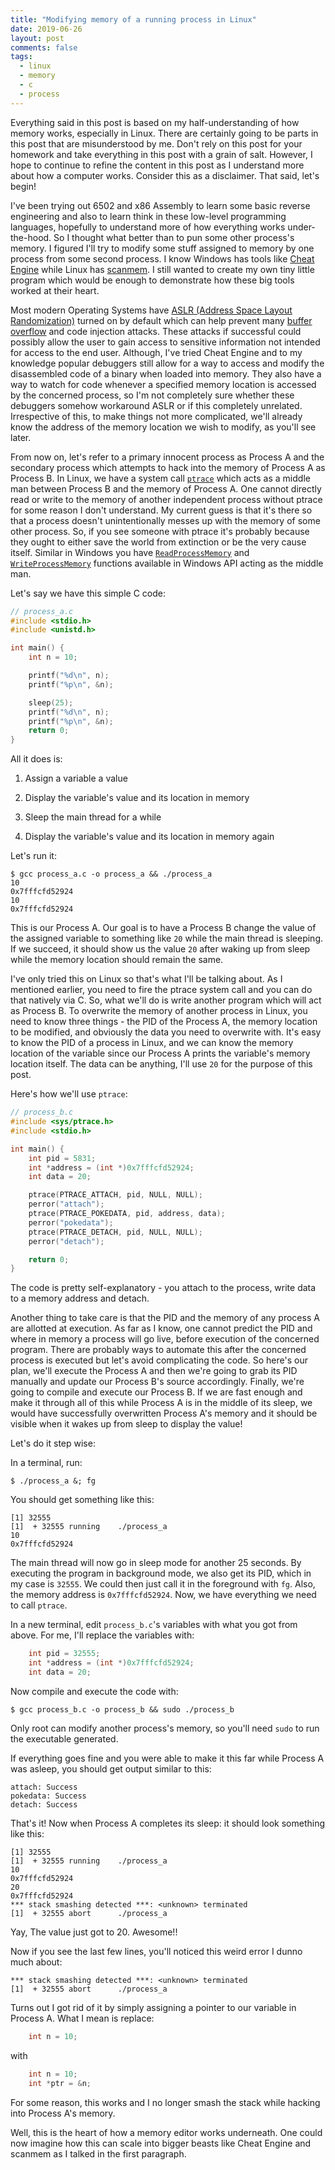 ```yaml
---
title: "Modifying memory of a running process in Linux"
date: 2019-06-26
layout: post
comments: false
tags:
  - linux
  - memory
  - c
  - process
---
```


Everything said in this post is based on my half-understanding of how memory works,
especially in Linux. There are certainly going to be parts in this post that are misunderstood
by me. Don't rely on this post for your homework and take everything in this post with a
grain of salt. However, I hope to continue to refine the content in this post as I understand
more about how a computer works. Consider this as a disclaimer. That said, let's begin!

I've been trying out 6502 and x86 Assembly to learn some basic reverse engineering and also
to learn think in these low-level programming languages, hopefully to understand more of how
everything works under-the-hood. So I thought what better than to pun some other process's
memory. I figured I'll try to modify some stuff assigned to memory by one process from some second
process. I know Windows has tools like [Cheat Engine](https://github.com/cheat-engine/cheat-engine)
while Linux has [scanmem](https://github.com/scanmem/scanmem).
I still wanted to create my own tiny little program which would be enough to demonstrate how
these big tools worked at their heart.

Most modern Operating Systems have [ASLR (Address Space Layout Randomization)](https://en.wikipedia.org/wiki/Address_space_layout_randomization)
turned on
by default which can help prevent many [buffer overflow](https://en.wikipedia.org/wiki/Buffer_overflow)
and code injection attacks. These
attacks if successful could possibly allow the user to gain access to sensitive information
not intended for access to the end user. Although, I've tried Cheat Engine and to my knowledge
popular debuggers still allow for a way to access and modify the disassembled code of a binary
when loaded into memory. They also have a way to watch for code whenever a specified memory
location is accessed by the concerned process, so I'm not completely sure whether these
debuggers somehow workaround ASLR or if this completely unrelated. Irrespective of this, to
make things not more complicated, we'll already know the address of the memory location we wish
to modify, as you'll see later.

From now on, let's refer to a primary innocent process as Process A and the secondary process
which attempts to hack into the memory of Process A as Process B. In Linux, we have a system call
[`ptrace`](http://man7.org/linux/man-pages/man2/ptrace.2.html) which acts as a middle man between
Process B and the memory of Process A. One cannot
directly read or write to the memory of another independent process without ptrace for some
reason I don't understand. My current guess is that it's there so that a process doesn't
unintentionally messes up with the memory of some other process. So, if you see someone with ptrace
it's probably because they ought to either save the world from extinction or be the very cause
itself. Similar in Windows you have [`ReadProcessMemory`](https://docs.microsoft.com/en-us/windows/desktop/api/memoryapi/nf-memoryapi-readprocessmemory)
and [`WriteProcessMemory`](https://docs.microsoft.com/en-us/windows/desktop/api/memoryapi/nf-memoryapi-writeprocessmemory)
functions available in Windows API acting as the middle man.

Let's say we have this simple C code:
```c
// process_a.c
#include <stdio.h>
#include <unistd.h>

int main() {
    int n = 10;

    printf("%d\n", n);
    printf("%p\n", &n);

    sleep(25);
    printf("%d\n", n);
    printf("%p\n", &n);
    return 0;
}
```

All it does is:

1. Assign a variable a value

2. Display the variable's value and its location in memory

3. Sleep the main thread for a while

4. Display the variable's value and its location in memory again


Let's run it:
```console
$ gcc process_a.c -o process_a && ./process_a
10
0x7fffcfd52924
10
0x7fffcfd52924
```

This is our Process A. Our goal is to have a Process B change the value of the assigned variable to
something like `20` while the main thread is sleeping. If we succeed, it should show us the value `20`
after waking up from sleep while the memory location should remain the same.

I've only tried this on Linux so that's what I'll be talking about. As I mentioned earlier,
you need to fire the ptrace system call and you can do that natively via C. So, what we'll
do is write another program which will act as Process B. To overwrite the memory of another process
in Linux, you need to know three things - the PID of the Process A, the memory location to be
modified, and obviously the data you need to overwrite with. It's easy to know the PID of a process
in Linux, and we can know the memory location of the variable since our Process A prints the variable's
memory location itself. The data can be anything, I'll use `20` for the purpose of this post.

Here's how we'll use `ptrace`:
```c
// process_b.c
#include <sys/ptrace.h>
#include <stdio.h>

int main() {
    int pid = 5831;
    int *address = (int *)0x7fffcfd52924;
    int data = 20;

    ptrace(PTRACE_ATTACH, pid, NULL, NULL);
    perror("attach");
    ptrace(PTRACE_POKEDATA, pid, address, data);
    perror("pokedata");
    ptrace(PTRACE_DETACH, pid, NULL, NULL);
    perror("detach");

    return 0;
}
```

The code is pretty self-explanatory - you attach to the process, write data to a memory address and
detach.

Another thing to take care is that the PID and the memory of any process A are allotted at execution.
As far as I know, one cannot predict the PID and where in memory a process will go live, before execution
of the concerned program. There are probably ways to automate this after the concerned process is
executed but let's avoid complicating the code. So here's our plan, we'll execute the Process A and
then we're going to grab its PID manually and update our Process B's source accordingly. Finally,
we're going to compile and execute our Process B. If we are fast enough and make it through all
of this while Process A is in the middle of its sleep, we would have successfully overwritten Process
A's memory and it should be visible when it wakes up from sleep to display the value!


Let's do it step wise:

In a terminal, run:
```console
$ ./process_a &; fg
```

You should get something like this:
```console
[1] 32555
[1]  + 32555 running    ./process_a
10
0x7fffcfd52924
```

The main thread will now go in sleep mode for another 25 seconds. By executing the program in
background mode, we also get its PID, which in my case is `32555`. We could then just call it
in the foreground with `fg`. Also, the memory address is `0x7fffcfd52924`. Now, we have
everything we need to call `ptrace`.

In a new terminal, edit `process_b.c`'s variables with what you got from above. For me, I'll replace
the variables with:
```c
    int pid = 32555;
    int *address = (int *)0x7fffcfd52924;
    int data = 20;
```

Now compile and execute the code with:
```
$ gcc process_b.c -o process_b && sudo ./process_b
```
Only root can modify another process's memory, so you'll need `sudo` to run the executable
generated.

If everything goes fine and you were able to make it this far while Process A was asleep, you
should get output similar to this:
```console
attach: Success
pokedata: Success
detach: Success
```

That's it! Now when Process A completes its sleep: it should look something like this:
```console
[1] 32555
[1]  + 32555 running    ./process_a
10
0x7fffcfd52924
20
0x7fffcfd52924
*** stack smashing detected ***: <unknown> terminated
[1]  + 32555 abort      ./process_a
```

Yay, The value just got to 20. Awesome!!


Now if you see the last few lines, you'll noticed this weird error I dunno much about:
```console
*** stack smashing detected ***: <unknown> terminated
[1]  + 32555 abort      ./process_a
```

Turns out I got rid of it by simply assigning a pointer to our variable in Process A.
What I mean is replace:
```c
    int n = 10;
```
with
```c
    int n = 10;
    int *ptr = &n;
```

For some reason, this works and I no longer smash the stack while hacking into Process A's
memory.

Well, this is the heart of how a memory editor works underneath. One could now imagine
how this can scale into bigger beasts like Cheat Engine and scanmem as I talked in the
first paragraph.
